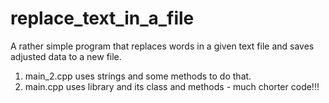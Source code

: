 # replace_text_in_a_file
A rather simple program that replaces words in a given text file and saves adjusted data to a new file.
1) main_2.cpp uses strings and some methods to do that.
2) main.cpp uses <regex> library and its class and methods - much chorter code!!!
